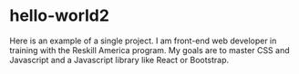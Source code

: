 # hello-world2
Here is an example of a single project.
I am front-end web developer in training with the Reskill America program.
My goals are to master CSS and Javascript and a Javascript library like React or Bootstrap. 
